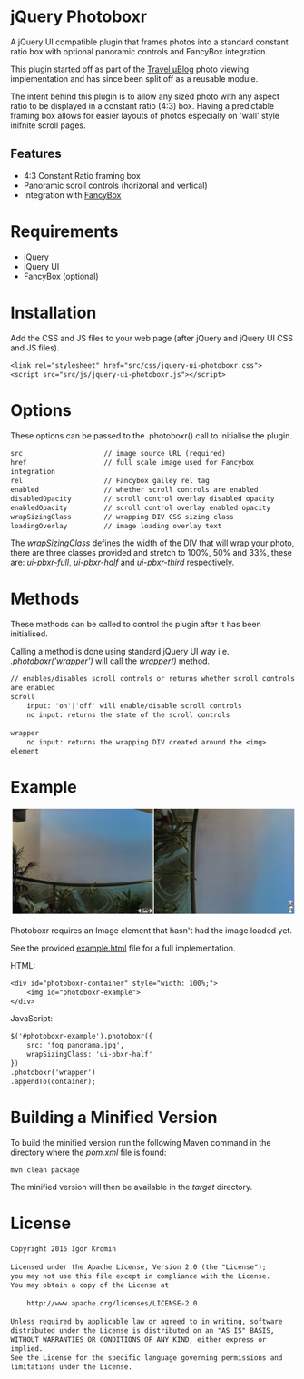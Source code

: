 # jQuery Photoboxr

A jQuery UI compatible plugin that frames photos into a standard constant ratio box with optional panoramic controls and FancyBox integration.

This plugin started off as part of the [Travel &micro;Blog](https://travelblog.ws) photo viewing implementation and has since been split off as a reusable module.

The intent behind this plugin is to allow any sized photo with any aspect ratio to be displayed in a constant ratio (4:3) box. Having a predictable framing box allows for easier layouts of photos especially on 'wall' style inifnite scroll pages.

## Features

  * 4:3 Constant Ratio framing box
  * Panoramic scroll controls (horizonal and vertical)
  * Integration with [FancyBox](http://fancyapps.com)

# Requirements

 * jQuery
 * jQuery UI
 * FancyBox (optional)

# Installation

Add the CSS and JS files to your web page (after jQuery and jQuery UI CSS and JS files).

```
<link rel="stylesheet" href="src/css/jquery-ui-photoboxr.css">
<script src="src/js/jquery-ui-photoboxr.js"></script>
```
# Options
These options can be passed to the .photoboxr() call to initialise the plugin.

```
src                    // image source URL (required)
href                   // full scale image used for Fancybox integration
rel                    // Fancybox galley rel tag
enabled                // whether scroll controls are enabled
disabledOpacity        // scroll control overlay disabled opacity
enabledOpacity         // scroll control overlay enabled opacity
wrapSizingClass        // wrapping DIV CSS sizing class
loadingOverlay         // image loading overlay text
```

The *wrapSizingClass* defines the width of the DIV that will wrap your photo, there are three classes provided and stretch to 100%, 50% and 33%, these are: *ui-pbxr-full*, *ui-pbxr-half* and *ui-pbxr-third* respectively.
# Methods
These methods can be called to control the plugin after it has been initialised.

Calling a method is done using standard jQuery UI way i.e. *.photoboxr('wrapper')* will call the *wrapper()* method.

```
// enables/disables scroll controls or returns whether scroll controls are enabled
scroll
	input: 'on'|'off' will enable/disable scroll controls
	no input: returns the state of the scroll controls

wrapper
	no input: returns the wrapping DIV created around the <img> element
```

# Example

![Photoboxr Example](https://github.com/ikromin/jquery-photoboxr/raw/master/screenshot.png "Photoboxr Example")

Photoboxr requires an Image element that hasn't had the image loaded yet.

See the provided [example.html](https://github.com/ikromin/jquery-photoboxr/raw/master/example.html) file for a full implementation.

HTML:

```
<div id="photoboxr-container" style="width: 100%;">
	<img id="photoboxr-example">
</div>
```

JavaScript:

```
$('#photoboxr-example').photoboxr({
	src: 'fog_panorama.jpg',
	wrapSizingClass: 'ui-pbxr-half'
})
.photoboxr('wrapper')
.appendTo(container);
```
# Building a Minified Version
To build the minified version run the following Maven command in the directory where the *pom.xml* file is found:

```
mvn clean package
```

The minified version will then be available in the *target* directory.

# License

```
Copyright 2016 Igor Kromin

Licensed under the Apache License, Version 2.0 (the "License");
you may not use this file except in compliance with the License.
You may obtain a copy of the License at

    http://www.apache.org/licenses/LICENSE-2.0

Unless required by applicable law or agreed to in writing, software
distributed under the License is distributed on an "AS IS" BASIS,
WITHOUT WARRANTIES OR CONDITIONS OF ANY KIND, either express or implied.
See the License for the specific language governing permissions and
limitations under the License.
```